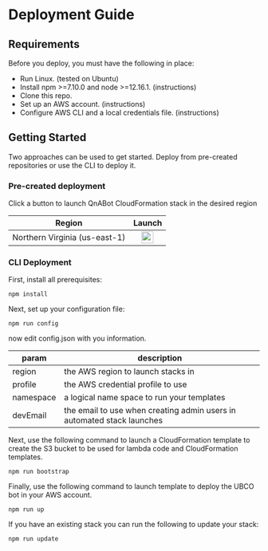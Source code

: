 # Deployment Guide

## Requirements

Before you deploy, you must have the following in place:

- Run Linux. (tested on Ubuntu)
- Install npm >=7.10.0 and node >=12.16.1. (instructions)
- Clone this repo.
- Set up an AWS account. (instructions)
- Configure AWS CLI and a local credentials file. (instructions)

## Getting Started 

Two approaches can be used to get started. Deploy from pre-created repositories or use the CLI to deploy it.

### Pre-created deployment

Click a button to launch QnABot CloudFormation stack in the desired region

| Region   |  Launch |
|----------|:-------------:|
| Northern Virginia (us-east-1) | <a target="_blank" href="https://us-east-1.console.aws.amazon.com/cloudformation/home?region=us-east-1#/stacks/new?stackName=QnABot&templateURL="><span><img height="24px" src="https://s3.amazonaws.com/cloudformation-examples/cloudformation-launch-stack.png"/></span></a>     |

### CLI Deployment

First, install all prerequisites:

```shell
npm install 
```

Next, set up your configuration file:

```shell
npm run config
```
now edit config.json with you information.

| param | description |
|-------|-------------|
|region | the AWS region to launch stacks in |
|profile| the AWS credential profile to use |
|namespace| a logical name space to run your templates |
|devEmail | the email to use when creating admin users in automated stack launches |

Next, use the following command to launch a CloudFormation template to create the S3 bucket to be used for lambda code and CloudFormation templates.

```shell
npm run bootstrap
```

Finally, use the following command to launch template to deploy the UBCO bot in your AWS account.

```shell
npm run up
```

If you have an existing stack you can run the following to update your stack:

```shell
npm run update
```

